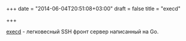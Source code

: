+++
date = "2014-06-04T20:51:08+03:00"
draft = false
title = "execd"

+++

<p><a href="https://github.com/progrium/execd">execd</a>&nbsp;- легковесный SSH фронт сервер написанный на Go. &nbsp;</p>


